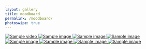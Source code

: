```yaml
---
layout: gallery
title: moodboard
permalink: /moodboard/
photoswipe: true
---
```


<script src="https://cdnjs.cloudflare.com/ajax/libs/masonry/4.2.2/masonry.pkgd.min.js"></script>
<script src="https://unpkg.com/imagesloaded@5/imagesloaded.pkgd.min.js"></script>

<div class="pswp-gallery" id="gallery">
    <a 
        href="{{site.baseurl}}/images/fooddrive.mp4"
        class="video-link">
        <img src="{{site.baseurl}}/images/fooddrive-thumb.png" alt="Sample video" />
    </a>
    <a 
        href="{{site.baseurl}}/images/changemymind.jpg"
        alt="aaaAAA">
        <img src="{{site.baseurl}}/images/changemymind.jpg" alt="Sample image" />
    </a>
    <a 
        href="{{site.baseurl}}/images/pinkshades-transformed-2.jpg" class="span-2">
        <img src="{{site.baseurl}}/images/pinkshades-transformed-2.jpg" alt="Sample image" />
    </a>
        <a 
        href="{{site.baseurl}}/images/GbuWSCuXcAM8PD2.jpg" class="span-2">
        <img src="{{site.baseurl}}/images/GbuWSCuXcAM8PD2.jpg" alt="Sample image" />
    </a>
    <a 
        href="{{site.baseurl}}/images/changemymind.jpg">
        <img src="{{site.baseurl}}/images/changemymind.jpg" alt="Sample image" />
    </a>
    <a 
        href="{{site.baseurl}}/images/changemymind.jpg">
        <img src="{{site.baseurl}}/images/changemymind.jpg" alt="Sample image" />
    </a>
    <a 
        href="{{site.baseurl}}/images/GbuWSCuXcAM8PD2.jpg" class="span-2">
        <img src="{{site.baseurl}}/images/GbuWSCuXcAM8PD2.jpg" alt="Sample image" />
    </a>
    <a 
        href="{{site.baseurl}}/images/changemymind.jpg">
        <img src="{{site.baseurl}}/images/changemymind.jpg" alt="Sample image" />
    </a>
</div>

<script src="{{site.baseurl}}/assets/gallery.js"></script>

